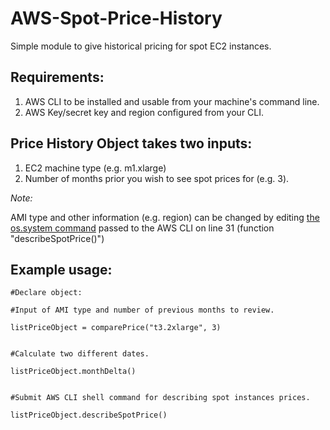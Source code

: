 # AWS-Spot-Price-History
Simple module to give historical pricing for spot EC2 instances.

## Requirements: 
1. AWS CLI to be installed and usable from your machine's command line.  
2. AWS Key/secret key and region configured from your CLI.

## Price History Object takes two inputs: 
1. EC2 machine type (e.g. m1.xlarge) 
2. Number of months prior you wish to see spot prices for (e.g. 3).

*Note:*

AMI type and other information (e.g. region) can be changed by editing [the os.system command](https://docs.aws.amazon.com/cli/latest/reference/ec2/describe-spot-price-history.html) passed to the AWS CLI on line 31 (function "describeSpotPrice()")

## Example usage: 

  	#Declare object:
  
  	#Input of AMI type and number of previous months to review.

	listPriceObject = comparePrice("t3.2xlarge", 3)
	

	#Calculate two different dates.

	listPriceObject.monthDelta()        
	

	#Submit AWS CLI shell command for describing spot instances prices.
	
	listPriceObject.describeSpotPrice()
